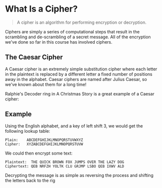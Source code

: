 # What Is a Cipher?

> A cipher is an algorithm for performing encryption or decryption.

Ciphers are simply a series of computational steps that result in the scrambling and de-scrambling of a secret message. All of the encryption we've done so far in this course has involved ciphers.

## The Caesar Cipher

A Caesar cipher is an extremely simple substitution cipher where each letter in the plaintext is replaced by a different letter a fixed number of positions away in the alphabet. Caesar ciphers are named after Julius Caesar, so we've known about them for a long time!

Ralphie's Decoder ring in A Christmas Story is a great example of a Caesar cipher:

## Example

Using the English alphabet, and a key of left shift 3, we would get the following lookup table:

```
Plain:    ABCDEFGHIJKLMNOPQRSTUVWXYZ
Cipher:   XYZABCDEFGHIJKLMNOPQRSTUVW
```

We could then encrypt some text:

```
Plaintext:  THE QUICK BROWN FOX JUMPS OVER THE LAZY DOG
Ciphertext: QEB NRFZH YOLTK CLU GRJMP LSBO QEB IXWV ALD
```

Decrypting the message is as simple as reversing the process and shifting the letters back to the rig
